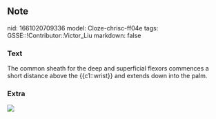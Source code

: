## Note
nid: 1661020709336
model: Cloze-chrisc-ff04e
tags: GSSE::!Contributor::Victor_Liu
markdown: false

### Text
The common sheath for the deep and superficial flexors commences a short distance above the {{c1::wrist}} and extends down into the palm.

### Extra
<img src="paste-08799001b280a0b9c7070565ff2bb2ce0ddff795.jpg">
